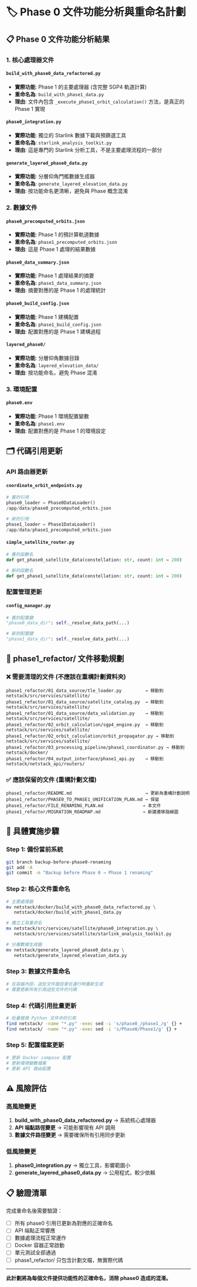 # 🏷️ Phase 0 文件功能分析與重命名計劃

## 📋 Phase 0 文件功能分析結果

### 1. 核心處理器文件

#### `build_with_phase0_data_refactored.py` 
- **實際功能**: Phase 1 的主要處理器 (含完整 SGP4 軌道計算)
- **重命名為**: `build_with_phase1_data.py`
- **理由**: 文件內包含 `_execute_phase1_orbit_calculation()` 方法，是真正的 Phase 1 實現

#### `phase0_integration.py`
- **實際功能**: 獨立的 Starlink 數據下載與預篩選工具
- **重命名為**: `starlink_analysis_toolkit.py` 
- **理由**: 這是專門的 Starlink 分析工具，不是主要處理流程的一部分

#### `generate_layered_phase0_data.py`
- **實際功能**: 分層仰角門檻數據生成器
- **重命名為**: `generate_layered_elevation_data.py`
- **理由**: 按功能命名更清晰，避免與 Phase 概念混淆

### 2. 數據文件

#### `phase0_precomputed_orbits.json`
- **實際功能**: Phase 1 的預計算軌道數據
- **重命名為**: `phase1_precomputed_orbits.json`
- **理由**: 這是 Phase 1 處理的結果數據

#### `phase0_data_summary.json`
- **實際功能**: Phase 1 處理結果的摘要
- **重命名為**: `phase1_data_summary.json`
- **理由**: 摘要對應的是 Phase 1 的處理統計

#### `phase0_build_config.json`
- **實際功能**: Phase 1 建構配置
- **重命名為**: `phase1_build_config.json`
- **理由**: 配置對應的是 Phase 1 建構過程

#### `layered_phase0/`
- **實際功能**: 分層仰角數據目錄
- **重命名為**: `layered_elevation_data/`
- **理由**: 按功能命名，避免 Phase 混淆

### 3. 環境配置

#### `phase0.env`
- **實際功能**: Phase 1 環境配置變數
- **重命名為**: `phase1.env`
- **理由**: 配置對應的是 Phase 1 的環境設定

## 🗂️ 代碼引用更新

### API 路由器更新

#### `coordinate_orbit_endpoints.py`
```python
# 舊的引用
phase0_loader = Phase0DataLoader()
/app/data/phase0_precomputed_orbits.json

# 新的引用  
phase1_loader = Phase1DataLoader()
/app/data/phase1_precomputed_orbits.json
```

#### `simple_satellite_router.py`
```python
# 舊的函數名
def get_phase0_satellite_data(constellation: str, count: int = 200)

# 新的函數名
def get_phase1_satellite_data(constellation: str, count: int = 200)
```

### 配置管理更新

#### `config_manager.py`
```python
# 舊的配置鍵
"phase0_data_dir": self._resolve_data_path(...)

# 新的配置鍵
"phase1_data_dir": self._resolve_data_path(...)
```

## 📁 phase1_refactor/ 文件移動規劃

### ❌ 需要清理的文件 (不應該在重構計劃資料夾)
```
phase1_refactor/01_data_source/tle_loader.py         → 移動到 netstack/src/services/satellite/
phase1_refactor/01_data_source/satellite_catalog.py  → 移動到 netstack/src/services/satellite/
phase1_refactor/01_data_source/data_validation.py    → 移動到 netstack/src/services/satellite/
phase1_refactor/02_orbit_calculation/sgp4_engine.py  → 移動到 netstack/src/services/satellite/
phase1_refactor/02_orbit_calculation/orbit_propagator.py → 移動到 netstack/src/services/satellite/
phase1_refactor/03_processing_pipeline/phase1_coordinator.py → 移動到 netstack/docker/
phase1_refactor/04_output_interface/phase1_api.py    → 移動到 netstack/netstack_api/routers/
```

### ✅ 應該保留的文件 (重構計劃文檔)
```
phase1_refactor/README.md                            → 更新為重構計劃說明
phase1_refactor/PHASE0_TO_PHASE1_UNIFICATION_PLAN.md → 保留
phase1_refactor/FILE_RENAMING_PLAN.md               → 本文件
phase1_refactor/MIGRATION_ROADMAP.md                → 新建遷移路線圖
```

## 🚀 具體實施步驟

### Step 1: 備份當前系統
```bash
git branch backup-before-phase0-renaming
git add -A
git commit -m "Backup before Phase 0 → Phase 1 renaming"
```

### Step 2: 核心文件重命名
```bash
# 主要處理器
mv netstack/docker/build_with_phase0_data_refactored.py \
   netstack/docker/build_with_phase1_data.py

# 獨立工具重命名
mv netstack/src/services/satellite/phase0_integration.py \
   netstack/src/services/satellite/starlink_analysis_toolkit.py

# 分層數據生成器
mv netstack/generate_layered_phase0_data.py \
   netstack/generate_layered_elevation_data.py
```

### Step 3: 數據文件重命名
```bash
# 在容器內部，這些文件路徑會在運行時重新生成
# 需要更新所有引用這些文件的代碼
```

### Step 4: 代碼引用批量更新
```bash
# 批量替換 Python 文件中的引用
find netstack/ -name "*.py" -exec sed -i 's/phase0_/phase1_/g' {} +
find netstack/ -name "*.py" -exec sed -i 's/Phase0/Phase1/g' {} +
```

### Step 5: 配置檔案更新
```bash
# 更新 Docker compose 配置
# 更新環境變數檔案
# 更新 API 路由配置
```

## ⚠️ 風險評估

### 高風險變更
1. **build_with_phase0_data_refactored.py** → 系統核心處理器
2. **API 端點路徑變更** → 可能影響現有 API 調用
3. **數據文件路徑變更** → 需要確保所有引用同步更新

### 低風險變更  
1. **phase0_integration.py** → 獨立工具，影響範圍小
2. **generate_layered_phase0_data.py** → 公用程式，較少依賴

## 📋 驗證清單

完成重命名後需要驗證：

- [ ] 所有 phase0 引用已更新為對應的正確命名
- [ ] API 端點正常響應
- [ ] 數據處理流程正常運作
- [ ] Docker 容器正常啟動
- [ ] 單元測試全部通過
- [ ] phase1_refactor/ 只包含計劃文檔，無實際代碼

---

**此計劃將為每個文件提供功能性的正確命名，消除 phase0 造成的混淆。**